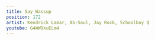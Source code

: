 ```yaml
---
title: Say Wassup
position: 172
artist: Kendrick Lamar, Ab-Soul, Jay Rock, Schoolboy Q
youtube: G4WWDkuELm4
---
```


